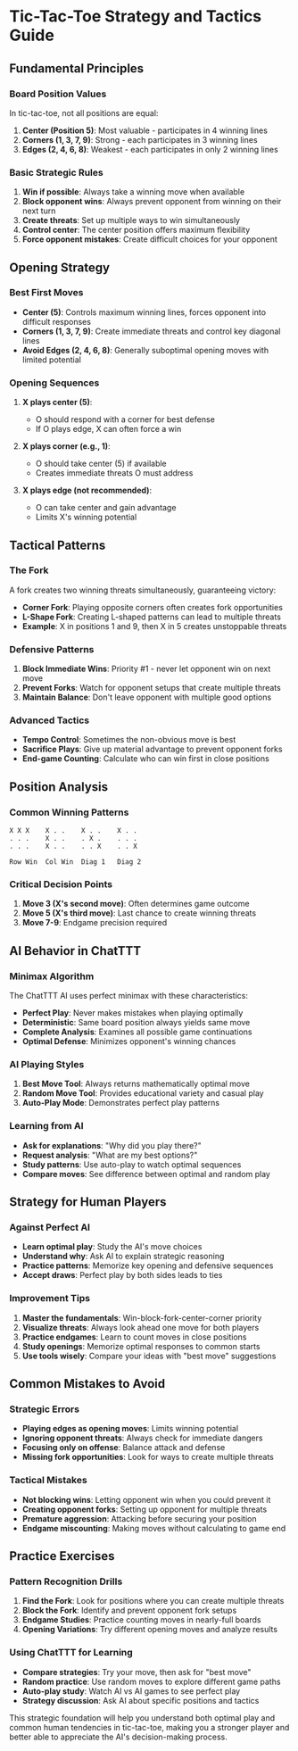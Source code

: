 # Tic-Tac-Toe Strategy and Tactics Guide

## Fundamental Principles

### Board Position Values
In tic-tac-toe, not all positions are equal:
1. **Center (Position 5)**: Most valuable - participates in 4 winning lines
2. **Corners (1, 3, 7, 9)**: Strong - each participates in 3 winning lines  
3. **Edges (2, 4, 6, 8)**: Weakest - each participates in only 2 winning lines

### Basic Strategic Rules
1. **Win if possible**: Always take a winning move when available
2. **Block opponent wins**: Always prevent opponent from winning on their next turn
3. **Create threats**: Set up multiple ways to win simultaneously
4. **Control center**: The center position offers maximum flexibility
5. **Force opponent mistakes**: Create difficult choices for your opponent

## Opening Strategy

### Best First Moves
- **Center (5)**: Controls maximum winning lines, forces opponent into difficult responses
- **Corners (1, 3, 7, 9)**: Create immediate threats and control key diagonal lines
- **Avoid Edges (2, 4, 6, 8)**: Generally suboptimal opening moves with limited potential

### Opening Sequences
1. **X plays center (5)**:
   - O should respond with a corner for best defense
   - If O plays edge, X can often force a win

2. **X plays corner (e.g., 1)**:
   - O should take center (5) if available
   - Creates immediate threats O must address

3. **X plays edge (not recommended)**:
   - O can take center and gain advantage
   - Limits X's winning potential

## Tactical Patterns

### The Fork
A fork creates two winning threats simultaneously, guaranteeing victory:
- **Corner Fork**: Playing opposite corners often creates fork opportunities
- **L-Shape Fork**: Creating L-shaped patterns can lead to multiple threats
- **Example**: X in positions 1 and 9, then X in 5 creates unstoppable threats

### Defensive Patterns
1. **Block Immediate Wins**: Priority #1 - never let opponent win on next move
2. **Prevent Forks**: Watch for opponent setups that create multiple threats
3. **Maintain Balance**: Don't leave opponent with multiple good options

### Advanced Tactics
- **Tempo Control**: Sometimes the non-obvious move is best
- **Sacrifice Plays**: Give up material advantage to prevent opponent forks
- **End-game Counting**: Calculate who can win first in close positions

## Position Analysis

### Common Winning Patterns
```
X X X    X . .    X . .    X . .
. . .    X . .    . X .    . . .
. . .    X . .    . . X    . . X

Row Win  Col Win  Diag 1   Diag 2
```

### Critical Decision Points
1. **Move 3 (X's second move)**: Often determines game outcome
2. **Move 5 (X's third move)**: Last chance to create winning threats
3. **Move 7-9**: Endgame precision required

## AI Behavior in ChatTTT

### Minimax Algorithm
The ChatTTT AI uses perfect minimax with these characteristics:
- **Perfect Play**: Never makes mistakes when playing optimally
- **Deterministic**: Same board position always yields same move
- **Complete Analysis**: Examines all possible game continuations
- **Optimal Defense**: Minimizes opponent's winning chances

### AI Playing Styles
1. **Best Move Tool**: Always returns mathematically optimal move
2. **Random Move Tool**: Provides educational variety and casual play
3. **Auto-Play Mode**: Demonstrates perfect play patterns

### Learning from AI
- **Ask for explanations**: "Why did you play there?"
- **Request analysis**: "What are my best options?"
- **Study patterns**: Use auto-play to watch optimal sequences
- **Compare moves**: See difference between optimal and random play

## Strategy for Human Players

### Against Perfect AI
- **Learn optimal play**: Study the AI's move choices
- **Understand why**: Ask AI to explain strategic reasoning  
- **Practice patterns**: Memorize key opening and defensive sequences
- **Accept draws**: Perfect play by both sides leads to ties

### Improvement Tips
1. **Master the fundamentals**: Win-block-fork-center-corner priority
2. **Visualize threats**: Always look ahead one move for both players
3. **Practice endgames**: Learn to count moves in close positions
4. **Study openings**: Memorize optimal responses to common starts
5. **Use tools wisely**: Compare your ideas with "best move" suggestions

## Common Mistakes to Avoid

### Strategic Errors
- **Playing edges as opening moves**: Limits winning potential
- **Ignoring opponent threats**: Always check for immediate dangers
- **Focusing only on offense**: Balance attack and defense
- **Missing fork opportunities**: Look for ways to create multiple threats

### Tactical Mistakes
- **Not blocking wins**: Letting opponent win when you could prevent it
- **Creating opponent forks**: Setting up opponent for multiple threats  
- **Premature aggression**: Attacking before securing your position
- **Endgame miscounting**: Making moves without calculating to game end

## Practice Exercises

### Pattern Recognition Drills
1. **Find the Fork**: Look for positions where you can create multiple threats
2. **Block the Fork**: Identify and prevent opponent fork setups
3. **Endgame Studies**: Practice counting moves in nearly-full boards
4. **Opening Variations**: Try different opening moves and analyze results

### Using ChatTTT for Learning
- **Compare strategies**: Try your move, then ask for "best move"
- **Random practice**: Use random moves to explore different game paths
- **Auto-play study**: Watch AI vs AI games to see perfect play
- **Strategy discussion**: Ask AI about specific positions and tactics

This strategic foundation will help you understand both optimal play and common human tendencies in tic-tac-toe, making you a stronger player and better able to appreciate the AI's decision-making process.
